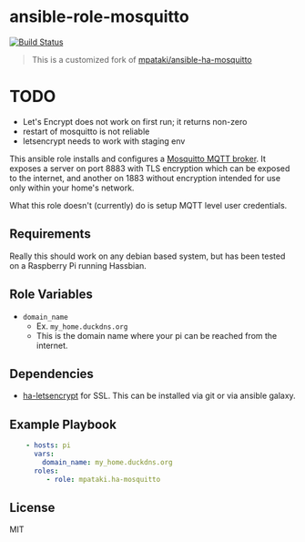 # ansible-role-mosquitto

[![Build Status](https://travis-ci.org/uhlig-it/ansible-role-mosquitto.svg?branch=master)](https://travis-ci.org/uhlig-it/ansible-role-mosquitto)

> This is a customized fork of [mpataki/ansible-ha-mosquitto](https://github.com/mpataki/ansible-ha-mosquitto)

# TODO

- Let's Encrypt does not work on first run; it returns non-zero
- restart of mosquitto is not reliable
- letsencrypt needs to work with staging env

This ansible role installs and configures a [Mosquitto MQTT broker](https://mosquitto.org/). It exposes a server on port 8883 with TLS encryption which can be exposed to the internet, and another on 1883 without encryption intended for use only within your home's network.

What this role doesn't (currently) do is setup MQTT level user credentials.

## Requirements

Really this should work on any debian based system, but has been tested on a Raspberry Pi running Hassbian.

## Role Variables

- `domain_name`
  - Ex. `my_home.duckdns.org`
  - This is the domain name where your pi can be reached from the internet.

## Dependencies

- [ha-letsencrypt](https://github.com/mpataki/ansible-ha-letsencrypt) for SSL. This can be installed via git or via ansible galaxy.

## Example Playbook

```yml
    - hosts: pi
      vars:
        domain_name: my_home.duckdns.org
      roles:
         - role: mpataki.ha-mosquitto
```

## License

MIT

